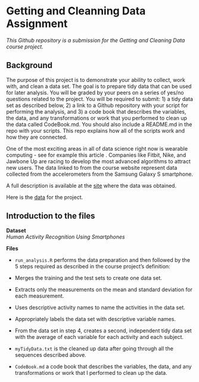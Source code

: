 Getting and Cleanning Data Assignment
=====================================

*This Github repository is a submission for the Getting and Cleaning
Data course project.*

Background
----------

The purpose of this project is to demonstrate your ability to collect,
work with, and clean a data set. The goal is to prepare tidy data that
can be used for later analysis. You will be graded by your peers on a
series of yes/no questions related to the project. You will be required
to submit: 1) a tidy data set as described below, 2) a link to a Github
repository with your script for performing the analysis, and 3) a code
book that describes the variables, the data, and any transformations or
work that you performed to clean up the data called CodeBook.md. You
should also include a README.md in the repo with your scripts. This repo
explains how all of the scripts work and how they are connected.

One of the most exciting areas in all of data science right now is
wearable computing - see for example this article . Companies like
Fitbit, Nike, and Jawbone Up are racing to develop the most advanced
algorithms to attract new users. The data linked to from the course
website represent data collected from the accelerometers from the
Samsung Galaxy S smartphone.

A full description is available at the
[site](http://archive.ics.uci.edu/ml/datasets/Human+Activity+Recognition+Using+Smartphones)
where the data was obtained.

Here is the
[data](https://d396qusza40orc.cloudfront.net/getdata%2Fprojectfiles%2FUCI%20HAR%20Dataset.zip)
for the project.

Introduction to the files
-------------------------

**Dataset**  
*Human Activity Recognition Using Smartphones*

**Files**  
+ `run_analysis.R` performs the data preparation and then followed by
the 5 steps required as described in the course project’s definition:  
- Merges the training and the test sets to create one data set.  
- Extracts only the measurements on the mean and standard deviation for
each measurement.  
- Uses descriptive activity names to name the activities in the data
set.  
- Appropriately labels the data set with descriptive variable names.  
- From the data set in step 4, creates a second, independent tidy data
set with the average of each variable for each activity and each
subject.

-   `myTidyData.txt` is the cleaned up data after going through all the
    sequences described above.

-   `CodeBook.md` a code book that describes the variables, the data,
    and any transformations or work that I performed to clean up the
    data.

